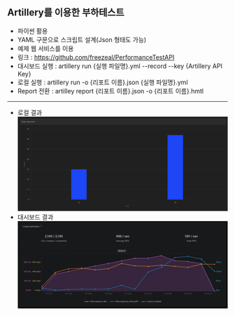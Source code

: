 Artillery를 이용한 부하테스트
---------------------------------
- 파이썬 활용
- YAML 구문으로 스크립트 설계(Json 형태도 가능)
- 예제 웹 서비스를 이용
- 링크 : https://github.com/freezeal/PerformanceTestAPI
- 대시보드 실행 : artillery run {실행 파일명}.yml --record --key {Artillery API Key}
- 로컬 실행 : artillery run -o {리포트 이름}.json {실행 파일명}.yml
- Report 전환 : artilley report {리포트 이름}.json -o {리포트 이름}.hmtl
----------------------------------
- 로컬 결과
  ![로컬 결과](./venv/images/local.png)
- 대시보드 결과
  ![대시보드 결과](./venv/images/Dashboard.png)
